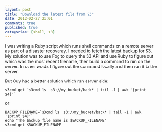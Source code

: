 ```yaml
---
layout: post
title: "Download the latest file from S3"
date: 2012-02-27 21:01
comments: true
published: true
categories: [shell, s3]
---
```


I was writing a Ruby script which runs shell commands on a remote server as part of a disaster recoveray. I needed to fetch the latest backup for S3. My solution was to use Fog to query the S3 API and use Ruby to figure out which was the most recent filename, then build a command to run on the server. In other words I figure out the command locally and then run it to the server.

But Guy had a better solution which ran server side:

```
s3cmd get `s3cmd ls  s3://my_bucket/back* | tail -1 | awk '{print $4}'`
```

or

```
BACKUP_FILENAME=`s3cmd ls  s3://my_bucket/back* | tail -1 | awk '{print $4}'`
echo "The backup file name is $BACKUP_FILENAME"
s3cmd get $BACKUP_FILENAME
```
